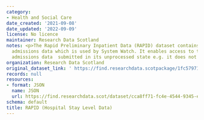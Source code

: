 ```yaml
---
category:
- Health and Social Care
date_created: '2021-09-08'
date_updated: '2022-09-09'
license: No licence
maintainer: Research Data Scotland
notes: <p>The Rapid Preliminary Inpatient Data (RAPID) dataset contains the underlying
  admissions data which is used by System Watch. It enables access to the hospital
  admissions data  submitted in its unprocessed state e.g. it does not contain predictions.</p>
organization: Research Data Scotland
original_dataset_link: ' https://find.researchdata.scotpackage/1fc57971-5af5-499e-a500-4ffbb087f0c4'
records: null
resources:
- format: JSON
  name: JSON
  url: https://find.researchdata.scot/dataset/cca8ff71-fc4e-4544-9345-e87f6c0b3f2d/resource/1fc57971-5af5-499e-a500-4ffbb087f0c4/download/datadictionary.json
schema: default
title: RAPID (Hospital Stay Level Data)
---
```

